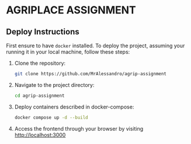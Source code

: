 # AGRIPLACE ASSIGNMENT

## Deploy Instructions

First ensure to have `docker` installed.
To deploy the project, assuming your running it in your local machine, follow these steps:

1. Clone the repository:

   ```bash
   git clone https://github.com/MrAlessandro/agrip-assignment
   ```

2. Navigate to the project directory:

   ```bash
   cd agrip-assignment
   ```

3. Deploy containers described in docker-compose:

   ```bash
   docker compose up -d --build
   ```

4. Access the frontend through your browser by visiting [http://localhost:3000](http://localhost:3000)
